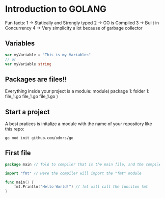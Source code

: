 # Introduction to GOLANG

Fun facts:
1 -> Statically and Strongly typed
2 -> GO is Compiled
3 -> Built in Concurrency
4 -> Very simplicity a lot because of garbage collector

## Variables

```go
var myVariable = "This is my Variables"
// or 
var myVariable string
```

## Packages are files!!
Everything inside your project is a module:
module(
    package 1:
    folder 1:
        file_1.go
        file_1.go
        file_1.go
)

## Start a project

A best pratices is initalize a module with the name of your repository like this repo:

```shell
go mod init github.com/odmrs/go
```

## First file

```go
package main // Told to compiler that is the main file, and the compiler will execute this file first

import "fmt" // Here the compiler will import the "fmt" module

func main() {
    fmt.Println("Hello World!") // fmt will call the funciton fmt
}
```
